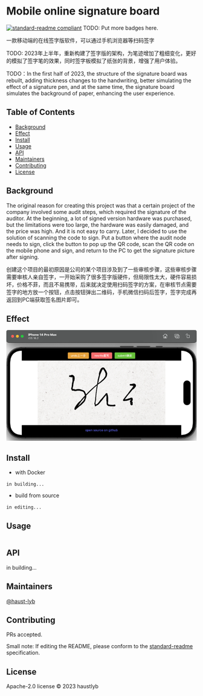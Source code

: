 # Mobile online signature board

[![standard-readme compliant](https://img.shields.io/badge/standard--readme-OK-green.svg?style=flat-square)](https://github.com/RichardLitt/standard-readme)
TODO: Put more badges here.

一款移动端的在线签字版软件，可以通过手机浏览器等扫码签字

TODO: 2023年上半年，重新构建了签字版的架构，为笔迹增加了粗细变化，更好的模拟了签字笔的效果，同时签字板模拟了纸张的背景，增强了用户体验。

TODO：In the first half of 2023, the structure of the signature board was rebuilt, adding thickness changes to the handwriting, better simulating the effect of a signature pen, and at the same time, the signature board simulates the background of paper, enhancing the user experience.

## Table of Contents

- [Background](#background)
- [Effect](#effect)
- [Install](#install)
- [Usage](#usage)
- [API](#api)
- [Maintainers](#maintainers)
- [Contributing](#contributing)
- [License](#license)

## Background

The original reason for creating this project was that a certain project of the company involved some audit steps, which required the signature of the auditor. At the beginning, a lot of signed version hardware was purchased, but the limitations were too large, the hardware was easily damaged, and the price was high. And it is not easy to carry. Later, I decided to use the solution of scanning the code to sign. Put a button where the audit node needs to sign, click the button to pop up the QR code, scan the QR code on the mobile phone and sign, and return to the PC to get the signature picture after signing.

创建这个项目的最初原因是公司的某个项目涉及到了一些审核步骤，这些审核步骤需要审核人亲自签字，一开始采购了很多签字版硬件，但局限性太大，硬件容易损坏，价格不菲，而且不易携带，后来就决定使用扫码签字的方案，在审核节点需要签字的地方放一个按钮，点击按钮弹出二维码，手机微信扫码后签字，签字完成再返回到PC端获取签名图片即可。


## Effect

![img.png](img.png)

## Install

- with Docker

```
in building...
```

- build from source

```
in editing...
```

## Usage

```

```

## API

in building...

## Maintainers

[@haust-lyb](https://github.com/haustlyb)

## Contributing

PRs accepted.

Small note: If editing the README, please conform to the [standard-readme](https://github.com/RichardLitt/standard-readme) specification.

## License

Apache-2.0 license © 2023 haustlyb
